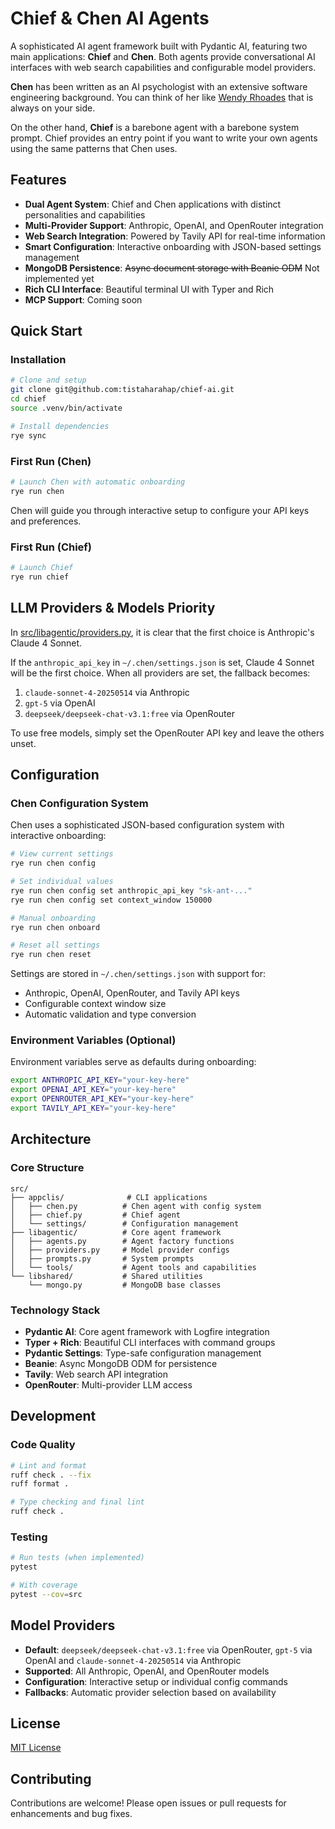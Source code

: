 # Chief & Chen AI Agents

A sophisticated AI agent framework built with Pydantic AI, featuring two main applications: **Chief** and **Chen**. Both agents provide conversational AI interfaces with web search capabilities and configurable model providers.

**Chen** has been written as an AI psychologist with an extensive software engineering background. You can think of her like [Wendy Rhoades](https://www.charactour.com/hub/characters/view/Wendy-Rhoades.Billions) that is always on your side.

On the other hand, **Chief** is a barebone agent with a barebone system prompt. Chief provides an entry point if you want to write your own agents using the same patterns that Chen uses.

## Features

- **Dual Agent System**: Chief and Chen applications with distinct personalities and capabilities
- **Multi-Provider Support**: Anthropic, OpenAI, and OpenRouter integration
- **Web Search Integration**: Powered by Tavily API for real-time information
- **Smart Configuration**: Interactive onboarding with JSON-based settings management
- **MongoDB Persistence**: ~~Async document storage with Beanie ODM~~ Not implemented yet
- **Rich CLI Interface**: Beautiful terminal UI with Typer and Rich
- **MCP Support**: Coming soon

## Quick Start

### Installation

```bash
# Clone and setup
git clone git@github.com:tistaharahap/chief-ai.git
cd chief
source .venv/bin/activate

# Install dependencies
rye sync
```

### First Run (Chen)

```bash
# Launch Chen with automatic onboarding
rye run chen
```

Chen will guide you through interactive setup to configure your API keys and preferences.

### First Run (Chief)

```bash
# Launch Chief
rye run chief
```

## LLM Providers & Models Priority

In [src/libagentic/providers.py](src/libagentic/providers.py), it is clear that the first choice is Anthropic's Claude 4 Sonnet.

If the `anthropic_api_key` in `~/.chen/settings.json` is set, Claude 4 Sonnet will be the first choice. When all providers are set, the fallback becomes:

1. `claude-sonnet-4-20250514` via Anthropic
2. `gpt-5` via OpenAI
3. `deepseek/deepseek-chat-v3.1:free` via OpenRouter

To use free models, simply set the OpenRouter API key and leave the others unset.

## Configuration

### Chen Configuration System

Chen uses a sophisticated JSON-based configuration system with interactive onboarding:

```bash
# View current settings
rye run chen config

# Set individual values
rye run chen config set anthropic_api_key "sk-ant-..."
rye run chen config set context_window 150000

# Manual onboarding
rye run chen onboard

# Reset all settings
rye run chen reset
```

Settings are stored in `~/.chen/settings.json` with support for:
- Anthropic, OpenAI, OpenRouter, and Tavily API keys
- Configurable context window size
- Automatic validation and type conversion

### Environment Variables (Optional)

Environment variables serve as defaults during onboarding:

```bash
export ANTHROPIC_API_KEY="your-key-here"
export OPENAI_API_KEY="your-key-here"
export OPENROUTER_API_KEY="your-key-here"
export TAVILY_API_KEY="your-key-here"
```

## Architecture

### Core Structure

```
src/
├── appclis/              # CLI applications
│   ├── chen.py          # Chen agent with config system
│   ├── chief.py         # Chief agent
│   └── settings/        # Configuration management
├── libagentic/          # Core agent framework
│   ├── agents.py        # Agent factory functions
│   ├── providers.py     # Model provider configs
│   ├── prompts.py       # System prompts
│   └── tools/           # Agent tools and capabilities
└── libshared/           # Shared utilities
    └── mongo.py         # MongoDB base classes
```

### Technology Stack

- **Pydantic AI**: Core agent framework with Logfire integration
- **Typer + Rich**: Beautiful CLI interfaces with command groups
- **Pydantic Settings**: Type-safe configuration management
- **Beanie**: Async MongoDB ODM for persistence
- **Tavily**: Web search API integration
- **OpenRouter**: Multi-provider LLM access

## Development

### Code Quality

```bash
# Lint and format
ruff check . --fix
ruff format .

# Type checking and final lint
ruff check .
```

### Testing

```bash
# Run tests (when implemented)
pytest

# With coverage
pytest --cov=src
```

## Model Providers

- **Default**: `deepseek/deepseek-chat-v3.1:free` via OpenRouter, `gpt-5` via OpenAI and `claude-sonnet-4-20250514` via Anthropic
- **Supported**: All Anthropic, OpenAI, and OpenRouter models
- **Configuration**: Interactive setup or individual config commands
- **Fallbacks**: Automatic provider selection based on availability

## License

[MIT License](LICENSE)

## Contributing

Contributions are welcome! Please open issues or pull requests for enhancements and bug fixes.
